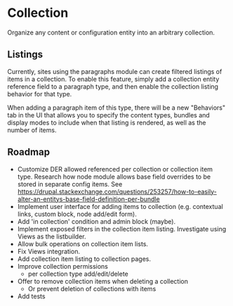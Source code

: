 # Collection

Organize any content or configuration entity into an arbitrary collection.

## Listings

Currently, sites using the paragraphs module can create filtered listings of items in a collection. To enable this feature, simply add a collection entity reference field to a paragraph type, and then enable the collection listing behavior for that type.

When adding a paragraph item of this type, there will be a new "Behaviors" tab in the UI that allows you to specify the content types, bundles and display modes to include when that listing is rendered, as well as the number of items.

## Roadmap

- Customize DER allowed referenced per collection or collection item type. Research how node module allows base field overrides to be stored in separate config items. See https://drupal.stackexchange.com/questions/253257/how-to-easily-alter-an-entitys-base-field-definition-per-bundle
- Implement user interface for adding items to collection (e.g. contextual links, custom block, node add/edit form).
- Add 'in collection' condition and admin block (maybe).
- Implement exposed filters in the collection item listing. Investigate using Views as the listbuilder.
- Allow bulk operations on collection item lists.
- Fix Views integration.
- Add collection item listing to collection pages.
- Improve collection permissions
  - per collection type add/edit/delete
- Offer to remove collection items when deleting a collection
  - Or prevent deletion of collections with items
- Add tests
